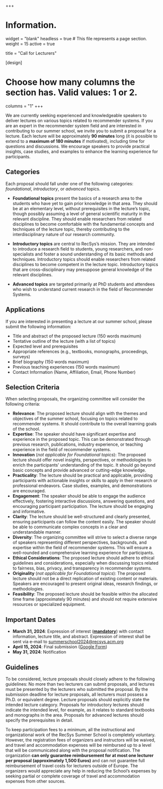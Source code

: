 +++
# Information.
widget = "blank"
headless = true # This file represents a page section.
weight = 15
active = true 

title = "Call for Lecturers"

[design]
  # Choose how many columns the section has. Valid values: 1 or 2.
  columns = "1"
+++

We are currently seeking experienced and knowledgeable speakers to deliver lectures on various topics related to recommender systems. If you are an expert in the recommender system field and are interested in contributing to our summer school, we invite you to submit a proposal for a lecture.
Each lecture will be approximately **90 minutes** long (it is possible to extend to a **maximum of 180 minutes** if motivated), including time for questions and discussions. We encourage speakers to provide practical insights, case studies, and examples to enhance the learning experience for participants.

## Categories
Each proposal should fall under one of the following categories: *foundational*, *introductory*, or *advanced* topics.

* **Foundational topics** present the basics of a research area to the students who have yet to gain prior knowledge in that area. They should be at an elementary level, without prerequisites in the lecture’s topic, though possibly assuming a level of general scientific maturity in the relevant discipline. They should enable researchers from related disciplines to become comfortable with the fundamental concepts and techniques of the lecture topic, thereby contributing to the interdisciplinary nature of our research community.

* **Introductory topics** are central to RecSys’s mission. They are intended to introduce a research field to students, young researchers, and non-specialists and foster a sound understanding of its basic methods and techniques. Introductory topics should enable researchers from related disciplines to become competent in the lecture topic. Introductory topics that are cross-disciplinary may presuppose general knowledge of the relevant disciplines.

* **Advanced topics** are targeted primarily at PhD students and attendees who wish to understand current research in the field of Recommender Systems.

## Applications
If you are interested in presenting a lecture at our summer school, please submit the following information:

* Title and abstract of the proposed lecture (150 words maximum)
* Tentative outline of the lecture (with a list of topics)
* Expected level and prerequisites
* Appropriate references (e.g., textbooks, monographs, proceedings, surveys)
* Brief biography (150 words maximum)
* Previous teaching experiences (150 words maximum)
* Contact Information (Name, Affiliation, Email, Phone Number)

## Selection Criteria
When selecting proposals, the organizing committee will consider the following criteria:

* **Relevance**: The proposed lecture should align with the themes and objectives of the summer school, focusing on topics related to recommender systems. It should contribute to the overall learning goals of the school.
* **Expertise**: The speaker should have significant expertise and experience in the proposed topic. This can be demonstrated through previous research, publications, industry experience, or teaching experience in the field of recommender systems.
* **Innovation** (*not applicable for Foundational topics*): The proposed lecture should offer novel insights, perspectives, or methodologies to enrich the participants' understanding of the topic. It should go beyond basic concepts and provide advanced or cutting-edge knowledge.
* **Practicality**: The lecture should be practical and applicable, providing participants with actionable insights or skills to apply in their research or professional endeavors. Case studies, examples, and demonstrations are encouraged.
* **Engagement**: The speaker should be able to engage the audience effectively, fostering interactive discussions, answering questions, and encouraging participant participation. The lecture should be engaging and informative.
* **Clarity**: The lecture should be well-structured and clearly presented, ensuring participants can follow the content easily. The speaker should be able to communicate complex concepts in a clear and understandable manner.
* **Diversity**: The organizing committee will strive to select a diverse range of speakers representing different perspectives, backgrounds, and expertise within the field of recommender systems. This will ensure a well-rounded and comprehensive learning experience for participants.
* **Ethical Considerations**: The proposed lecture should adhere to ethical guidelines and considerations, especially when discussing topics related to fairness, bias, privacy, and transparency in recommender systems.
* **Originality** (*not applicable for Foundational topics*): The proposed lecture should not be a direct replication of existing content or materials. Speakers are encouraged to present original ideas, research findings, or methodologies.
* **Feasibility**: The proposed lecture should be feasible within the allocated time frame (approximately 90 minutes) and should not require extensive resources or specialized equipment.

## Important Dates
* **March 31, 2024**: Expression of interest (<u>**mandatory**</u>) with contact information, lecture title, and abstract. Expression of interest shall be sent via e-mail to [summerschool2024@recsys.acm.org](mailto:summerschool2024@recsys.acm.org)
* **April 15, 2024**: Final submission ([Google Form](https://forms.gle/nDaF7TqPdgRL9sAT9))
* **May 31, 2024**: Notification

## Guidelines
To be considered, lecture proposals should closely adhere to the following guidelines:
No more than two lecturers can submit proposals, and lectures must be presented by the lecturers who submitted the proposal. By the submission deadline for lecture proposals, all lecturers must possess a Ph.D. or equivalent degree. Lecture proposals should explicitly state the intended lecture category. Proposals for introductory lectures should indicate the intended level, for example, as it relates to standard textbooks and monographs in the area. Proposals for advanced lectures should specify the prerequisites in detail.

To keep participation fees to a minimum, all the instructional and organizational work of the RecSys Summer School is completely voluntary. However, the registration fees of organizers and instructors will be waived, and travel and accommodation expenses will be reimbursed up to a level that will be communicated along with the proposal notification. The organization **can only guarantee reimbursement for at most one lecturer per proposal (approximately 1,500 Euros)** and can not guarantee full reimbursement of travel costs for lecturers outside of Europe. The organizers would appreciate any help in reducing the School’s expenses by seeking partial or complete coverage of travel and accommodation expenses from other sources.
